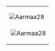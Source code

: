<table>
  <tr>
<td><p><img align="left" src="https://github-readme-stats-one-bice.vercel.app/api?username=Aarmaa28&show_icons=true&theme=radical&include_all_commits=true&count_private=true&hide_border=true&show=reviews,discussions_started,discussions_answered,prs_merged,prs_merged_percentage&role=OWNER,ORGANIZATION_MEMBER,COLLABORATOR" alt="Aarmaa28" /></p></td>
  </tr><tr>
<td><p>&nbsp;<img align="center" src="https://github-readme-stats.vercel.app/api/top-langs?username=Aarmaa28&show_icons=true&locale=en&theme=radical&hide_border=true&hide_progress=true&size_weight=0.5&count_weight=0.5" alt="Aarmaa28" /></p></td>
  </tr>
</table>
